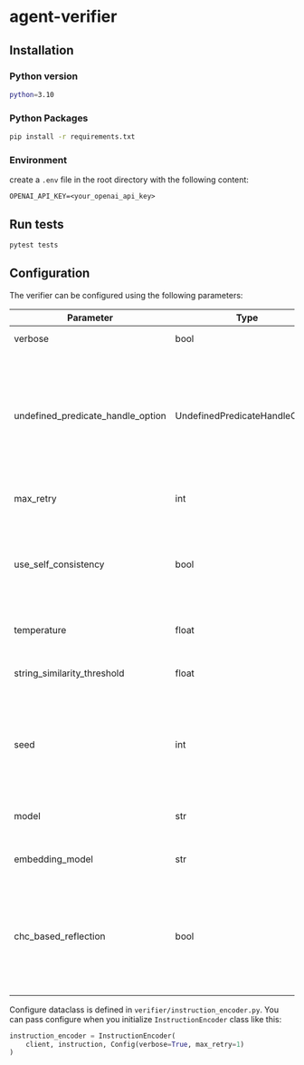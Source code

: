 # agent-verifier

## Installation

### Python version

```bash
python=3.10
```

### Python Packages

```bash
pip install -r requirements.txt
```

### Environment

create a `.env` file in the root directory with the following content:

```dotenv
OPENAI_API_KEY=<your_openai_api_key>
```

## Run tests

```bash
pytest tests
```

## Configuration

The verifier can be configured using the following parameters:

| Parameter                         | Type                           | Default                  | Description                                                                                                                          |
| --------------------------------- | ------------------------------ | ------------------------ | ------------------------------------------------------------------------------------------------------------------------------------ |
| verbose                           | bool                           | False                    | Enable verbose output                                                                                                                |
| undefined_predicate_handle_option | UndefinedPredicateHandleOption | Leave                    | How to handle undefined predicates (Leave: leave undefined predicates as is, Drop: drop undefined predicates, Error: raise an error) |
| max_retry                         | int                            | 3                        | Maximum number of retry attempts                                                                                                     |
| use_self_consistency              | bool                           | False                    | Enable self-consistency checking by comparing encoded instruction and original instruction                                           |
| temperature                       | float                          | 0.0                      | Temperature for model sampling                                                                                                       |
| string_similarity_threshold       | float                          | 0.7                      | Threshold for string similarity comparison                                                                                           |
| seed                              | int                            | 42                       | Random seed for reproducibility (Warning: seed not guaranteed 100% reproducibility)                                                  |
| model                             | str                            | "gpt-4o"                 | Model to use for encoding, decoding and verification                                                                                 |
| embedding_model                   | str                            | "text-embedding-3-small" | Model to use for embeddings                                                                                                          |
| chc_based_reflection              | bool                           | False                    | Enable CHC-based reflection. If enabled, it directly compares encoded chc and natural language instruction                           |

Configure dataclass is defined in `verifier/instruction_encoder.py`.
You can pass configure when you initialize `InstructionEncoder` class like this:
```python
instruction_encoder = InstructionEncoder(
    client, instruction, Config(verbose=True, max_retry=1)
)
```


